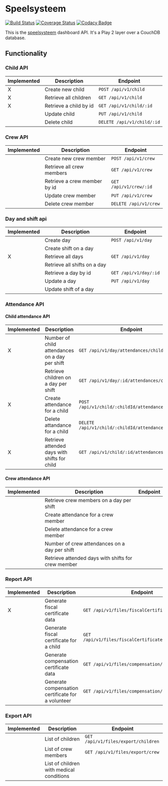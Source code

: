# Speelsysteem
[![Build Status](https://travis-ci.org/speelsysteem/dashboard.svg?branch=master)](https://travis-ci.org/speelsysteem/dashboard)
[![Coverage Status](https://coveralls.io/repos/github/speelsysteem/dashboard/badge.svg?branch=master)](https://coveralls.io/github/speelsysteem/dashboard?branch=master)
[![Codacy Badge](https://api.codacy.com/project/badge/Grade/0927605b06c24469a5f89efc85f86a91)](https://www.codacy.com/app/toye-thomas/dashboard?utm_source=github.com&amp;utm_medium=referral&amp;utm_content=speelsysteem/dashboard&amp;utm_campaign=Badge_Grade)

This is the [speelsysteem](https://github.com/speelsysteem) dashboard API. It's a Play 2 layer over a CouchDB database.

## Functionality

### Child API

| Implemented | Description                       | Endpoint                               |
|-------------|-----------------------------------|----------------------------------------|
| X           | Create new child                  | `POST /api/v1/child`                   |
| X           | Retrieve all children             | `GET /api/v1/child`                    |
| X           | Retrieve a child by id            | `GET /api/v1/child/:id`                |
|             | Update child                      | `PUT /api/v1/child`                    |
|             | Delete child                      | `DELETE /api/v1/child/:id`             |


### Crew API

| Implemented | Description                       | Endpoint                               |
|-------------|-----------------------------------|----------------------------------------|
|             | Create new crew member            | `POST /api/v1/crew`                    |
|             | Retrieve all crew members         | `GET /api/v1/crew`                     |
|             | Retrieve a crew member by id      | `GET /api/v1/crew/:id`                 |
|             | Update crew member                | `PUT /api/v1/crew`                     |
|             | Delete crew member                | `DELETE /api/v1/crew`                  |


### Day and shift api

| Implemented | Description                                        | Endpoint                               |
|-------------|----------------------------------------------------|----------------------------------------|
|             | Create day                                         | `POST /api/v1/day`                     |
|             | Create shift on a day                              |  |
| X           | Retrieve all days                                  | `GET /api/v1/day`                      |
|             | Retrieve all shifts on a day                       |  |
|             | Retrieve a day by  id                              | `GET /api/v1/day/:id`                  |
|             | Update a day                                       | `PUT /api/v1/day`                      |
|             | Update shift of a day                              |  |


### Attendance API

#### Child attendance API

| Implemented | Description                                        | Endpoint                                           |
|-------------|----------------------------------------------------|----------------------------------------------------|
| X           | Number of child attendances on a day per shift     | `GET /api/v1/day/attendances/child`                |
|             | Retrieve children on a day per shift               | `GET /api/v1/day/:id/attendances/child`            |
| X           | Create attendance for a child                      | `POST /api/v1/child/:childId/attendances/:dayId`   |
|             | Delete attandance for a child                      | `DELETE /api/v1/child/:childId/attendances/:dayId` |
| X           | Retrieve attended days with shifts for child       | `GET /api/v1/child/:id/attendances`                |


#### Crew attendance API


| Implemented | Description                                        | Endpoint                                         |
|-------------|----------------------------------------------------|--------------------------------------------------|
|             | Retrieve crew members on a day per shift           | |
|             | Create attendance for a crew member                | |
|             | Delete attendance for a crew member                | |
|             | Number of crew attendances on a day per shift      | |
|             | Retrieve attended days with shifts for crew member | |


### Report API

| Implemented | Description                                       | Endpoint                                             |
|-------------|---------------------------------------------------|------------------------------------------------------|
| X           | Generate fiscal certificate data                  | `GET /api/v1/files/fiscalCertificate/:year`          |
|             | Generate fiscal certificate for a child           | `GET /api/v1/files/fiscalCertificate/:year/:childId` |
|             | Generate compensation certificate data            | `GET /api/v1/files/compensation/:year`               |
|             | Generate compensation certificate for a volunteer | `GET /api/v1/files/compensation/:year/:crewId`       |


### Export API

| Implemented | Description                              | Endpoint                               |
|-------------|------------------------------------------|----------------------------------------|
|             | List of children                         | `GET /api/v1/files/export/children`    |
|             | List of crew members                     | `GET /api/v1/files/export/crew`        |
|             | List of children with medical conditions |                                        |
